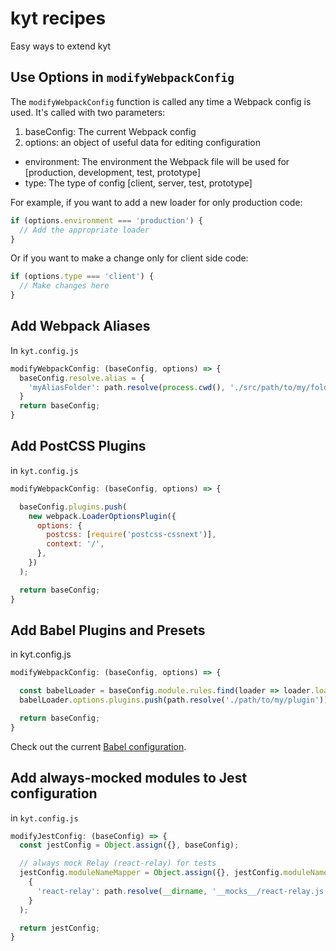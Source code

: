 # kyt recipes
Easy ways to extend kyt

## Use Options in `modifyWebpackConfig`

The `modifyWebpackConfig` function is called any time a Webpack config is used.
It's called with two parameters:
1. baseConfig: The current Webpack config
2. options: an object of useful data for editing configuration
  * environment: The environment the Webpack file will be used for [production, development, test, prototype]
  * type: The type of config [client, server, test, prototype]

For example, if you want to add a new loader for only production code:

```javascript
if (options.environment === 'production') {
  // Add the appropriate loader
}
```
Or if you want to make a change only for client side code:
```javascript
if (options.type === 'client') {
  // Make changes here
}
```


## Add Webpack Aliases
In `kyt.config.js`

```javascript
modifyWebpackConfig: (baseConfig, options) => {
  baseConfig.resolve.alias = {
    'myAliasFolder': path.resolve(process.cwd(), './src/path/to/my/folder'),
  }
  return baseConfig;
}
```

## Add PostCSS Plugins
in `kyt.config.js`
```javascript   
modifyWebpackConfig: (baseConfig, options) => {

  baseConfig.plugins.push(
    new webpack.LoaderOptionsPlugin({
      options: {
        postcss: [require('postcss-cssnext')],
        context: '/',
      },
    })
  );

  return baseConfig;
}
```    

## Add Babel Plugins and Presets
in kyt.config.js
```javascript
modifyWebpackConfig: (baseConfig, options) => {

  const babelLoader = baseConfig.module.rules.find(loader => loader.loader === 'babel-loader');
  babelLoader.options.plugins.push(path.resolve('./path/to/my/plugin'));

  return baseConfig;
}
```
Check out the current [Babel configuration](/.babelrc).

## Add always-mocked modules to Jest configuration
in `kyt.config.js`
```javascript
modifyJestConfig: (baseConfig) => {
  const jestConfig = Object.assign({}, baseConfig);

  // always mock Relay (react-relay) for tests
  jestConfig.moduleNameMapper = Object.assign({}, jestConfig.moduleNameMapper,
    {
      'react-relay': path.resolve(__dirname, '__mocks__/react-relay.js'),
    }
  );

  return jestConfig;
}
```
